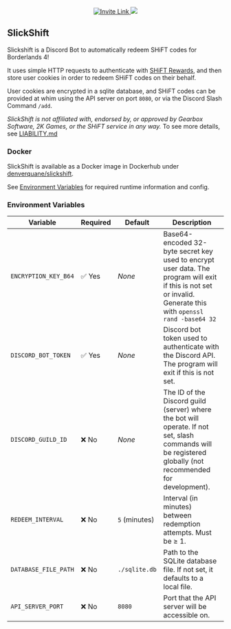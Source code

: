 <p align="center">
    <a href="https://discord.com/oauth2/authorize?client_id=1420238749270544547&permissions=0&integration_type=0&scope=bot" alt="invite">
        <img alt="Invite Link" src="https://img.shields.io/static/v1?label=bot&message=invite%20me&color=purple">
    </a>
    <a href="https://discord.gg/GDSsKcrPxp" alt="Discord Link">
        <img src="https://img.shields.io/discord/1423423052238159925?logo=discord" />
    </a>
</p>

## SlickShift

Slickshift is a Discord Bot to automatically redeem SHiFT codes for Borderlands 4!

It uses simple HTTP requests to authenticate with [SHiFT Rewards](https://shift.gearboxsoftware.com/rewards), and then store user cookies in order to redeem SHiFT codes on their behalf.

User cookies are encrypted in a sqlite database, and SHiFT codes can be provided at whim using the API server on port `8080`, or via the Discord Slash Command `/add`.

*SlickShift is not affiliated with, endorsed by, or approved by Gearbox Software, 2K Games, or the SHiFT service in any way.* To see more details, see [LIABILITY.md](./LIABILITY.md)

### Docker

SlickShift is available as a Docker image in Dockerhub under [denverquane/slickshift](https://hub.docker.com/repository/docker/denverquane/slickshift/general). 

See [Environment Variables](#environment-variables) for required runtime information and config.

### Environment Variables

| Variable             | Required | Default | Description                                                                                                                                         |
|----------------------| -------- |--------|-----------------------------------------------------------------------------------------------------------------------------------------------------|
| `ENCRYPTION_KEY_B64` | ✅ Yes    | *None* | Base64-encoded 32-byte secret key used to encrypt user data. The program will exit if this is not set or invalid. Generate this with `openssl rand -base64 32`              |
| `DISCORD_BOT_TOKEN`  | ✅ Yes    | *None* | Discord bot token used to authenticate with the Discord API. The program will exit if this is not set.                                              |
| `DISCORD_GUILD_ID`   | ❌ No    | *None* | The ID of the Discord guild (server) where the bot will operate. If not set, slash commands will be registered globally (not recommended for development). |
| `REDEEM_INTERVAL`    | ❌ No     | `5` (minutes) | Interval (in minutes) between redemption attempts. Must be ≥ 1.                                                                                     |
| `DATABASE_FILE_PATH` | ❌ No     | `./sqlite.db` | Path to the SQLite database file. If not set, it defaults to a local file.                                                                          |
| `API_SERVER_PORT`    | ❌ No     | `8080` | Port that the API server will be accessible on.                                                                                                     |